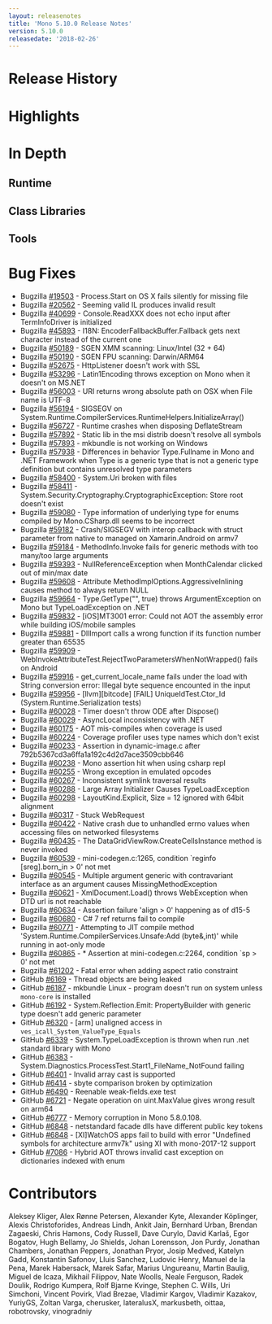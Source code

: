 ```yaml
---
layout: releasenotes
title: 'Mono 5.10.0 Release Notes'
version: 5.10.0
releasedate: '2018-02-26'
---
```


Release History
===============

Highlights
==========

In Depth
========

Runtime
-------

Class Libraries
---------------

Tools
-----

Bug Fixes
=========

* Bugzilla [#19503](https://bugzilla.xamarin.com/show_bug.cgi?id=19503) - Process.Start on OS X fails silently for missing file
* Bugzilla [#20562](https://bugzilla.xamarin.com/show_bug.cgi?id=20562) - Seeming valid IL produces invalid result
* Bugzilla [#40699](https://bugzilla.xamarin.com/show_bug.cgi?id=40699) - Console.ReadXXX does not echo input after TermInfoDriver is initialized
* Bugzilla [#45893](https://bugzilla.xamarin.com/show_bug.cgi?id=45893) - I18N: EncoderFallbackBuffer.Fallback gets next character instead of the current one
* Bugzilla [#50189](https://bugzilla.xamarin.com/show_bug.cgi?id=50189) - SGEN XMM scanning: Linux/Intel (32 + 64)
* Bugzilla [#50190](https://bugzilla.xamarin.com/show_bug.cgi?id=50190) - SGEN FPU scanning: Darwin/ARM64
* Bugzilla [#52675](https://bugzilla.xamarin.com/show_bug.cgi?id=52675) - HttpListener doesn't work with SSL
* Bugzilla [#53296](https://bugzilla.xamarin.com/show_bug.cgi?id=53296) - Latin1Encoding throws exception on Mono when it doesn't on MS.NET
* Bugzilla [#56003](https://bugzilla.xamarin.com/show_bug.cgi?id=56003) - URI returns wrong absolute path on OSX when File name is UTF-8
* Bugzilla [#56194](https://bugzilla.xamarin.com/show_bug.cgi?id=56194) - SIGSEGV on System.Runtime.CompilerServices.RuntimeHelpers.InitializeArray()
* Bugzilla [#56727](https://bugzilla.xamarin.com/show_bug.cgi?id=56727) - Runtime crashes when disposing DeflateStream
* Bugzilla [#57892](https://bugzilla.xamarin.com/show_bug.cgi?id=57892) - Static lib in the msi distrib doesn't resolve all symbols
* Bugzilla [#57893](https://bugzilla.xamarin.com/show_bug.cgi?id=57893) - mkbundle is not working on Windows
* Bugzilla [#57938](https://bugzilla.xamarin.com/show_bug.cgi?id=57938) - Differences in behavior Type.Fullname in Mono and .NET Framework when Type is a generic type that is not a generic type definition but contains unresolved type parameters
* Bugzilla [#58400](https://bugzilla.xamarin.com/show_bug.cgi?id=58400) - System.Uri broken with files
* Bugzilla [#58411](https://bugzilla.xamarin.com/show_bug.cgi?id=58411) - System.Security.Cryptography.CryptographicException: Store root doesn't exist
* Bugzilla [#59080](https://bugzilla.xamarin.com/show_bug.cgi?id=59080) - Type information of underlying type for enums compiled by Mono.CSharp.dll seems to be incorrect
* Bugzilla [#59182](https://bugzilla.xamarin.com/show_bug.cgi?id=59182) - Crash/SIGSEGV with interop callback with struct parameter from native to managed on Xamarin.Android on armv7
* Bugzilla [#59184](https://bugzilla.xamarin.com/show_bug.cgi?id=59184) - MethodInfo.Invoke fails for generic methods with too many/too large arguments
* Bugzilla [#59393](https://bugzilla.xamarin.com/show_bug.cgi?id=59393) - NullReferenceException when MonthCalendar clicked out of min/max date
* Bugzilla [#59608](https://bugzilla.xamarin.com/show_bug.cgi?id=59608) - Attribute MethodImplOptions.AggressiveInlining causes method to always return NULL
* Bugzilla [#59664](https://bugzilla.xamarin.com/show_bug.cgi?id=59664) - Type.GetType("", true) throws ArgumentException on Mono but TypeLoadException on .NET
* Bugzilla [#59832](https://bugzilla.xamarin.com/show_bug.cgi?id=59832) - [iOS]MT3001 error: Could not AOT the assembly error while building iOS/mobile samples 
* Bugzilla [#59881](https://bugzilla.xamarin.com/show_bug.cgi?id=59881) - DllImport calls a wrong function if its function number greater than 65535
* Bugzilla [#59909](https://bugzilla.xamarin.com/show_bug.cgi?id=59909) - WebInvokeAttributeTest.RejectTwoParametersWhenNotWrapped() fails on Android
* Bugzilla [#59916](https://bugzilla.xamarin.com/show_bug.cgi?id=59916) - get_current_locale_name fails under the load with String conversion error: Illegal byte sequence encounted in the input
* Bugzilla [#59956](https://bugzilla.xamarin.com/show_bug.cgi?id=59956) - [llvm][bitcode] [FAIL] UniqueIdTest.Ctor_Id (System.Runtime.Serialization tests)
* Bugzilla [#60028](https://bugzilla.xamarin.com/show_bug.cgi?id=60028) - Timer doesn't throw ODE after Dispose()
* Bugzilla [#60029](https://bugzilla.xamarin.com/show_bug.cgi?id=60029) - AsyncLocal inconsistency with .NET
* Bugzilla [#60175](https://bugzilla.xamarin.com/show_bug.cgi?id=60175) - AOT mis-compiles when coverage is used
* Bugzilla [#60224](https://bugzilla.xamarin.com/show_bug.cgi?id=60224) - Coverage profiler uses type names which don't exist
* Bugzilla [#60233](https://bugzilla.xamarin.com/show_bug.cgi?id=60233) - Assertion in dynamic-image.c after 792b5367cd3a6ffa1a192c4d2d7ace3509cbb646
* Bugzilla [#60238](https://bugzilla.xamarin.com/show_bug.cgi?id=60238) - Mono assertion hit when using csharp repl
* Bugzilla [#60255](https://bugzilla.xamarin.com/show_bug.cgi?id=60255) - Wrong exception in emulated opcodes
* Bugzilla [#60267](https://bugzilla.xamarin.com/show_bug.cgi?id=60267) - Inconsistent symlink traversal results
* Bugzilla [#60288](https://bugzilla.xamarin.com/show_bug.cgi?id=60288) - Large Array Initializer Causes TypeLoadException
* Bugzilla [#60298](https://bugzilla.xamarin.com/show_bug.cgi?id=60298) - LayoutKind.Explicit, Size = 12 ignored with 64bit alignment
* Bugzilla [#60317](https://bugzilla.xamarin.com/show_bug.cgi?id=60317) - Stuck WebRequest
* Bugzilla [#60422](https://bugzilla.xamarin.com/show_bug.cgi?id=60422) - Native crash due to unhandled errno values when accessing files on networked filesystems
* Bugzilla [#60435](https://bugzilla.xamarin.com/show_bug.cgi?id=60435) - The DataGridViewRow.CreateCellsInstance method is never invoked
* Bugzilla [#60539](https://bugzilla.xamarin.com/show_bug.cgi?id=60539) - mini-codegen.c:1265, condition \`reginfo [sreg].born_in > 0' not met
* Bugzilla [#60545](https://bugzilla.xamarin.com/show_bug.cgi?id=60545) - Multiple argument generic with contravariant interface as an argument causes MissingMethodException
* Bugzilla [#60621](https://bugzilla.xamarin.com/show_bug.cgi?id=60621) - XmlDocument.Load() throws WebException when DTD url is not reachable
* Bugzilla [#60634](https://bugzilla.xamarin.com/show_bug.cgi?id=60634) - Assertion failure 'align > 0' happening as of d15-5
* Bugzilla [#60680](https://bugzilla.xamarin.com/show_bug.cgi?id=60680) - C# 7 ref returns fail to compile
* Bugzilla [#60771](https://bugzilla.xamarin.com/show_bug.cgi?id=60771) - Attempting to JIT compile method 'System.Runtime.CompilerServices.Unsafe:Add (byte&,int)' while running in aot-only mode
* Bugzilla [#60865](https://bugzilla.xamarin.com/show_bug.cgi?id=60865) - * Assertion at mini-codegen.c:2264, condition \`sp > 0' not met
* Bugzilla [#61202](https://bugzilla.xamarin.com/show_bug.cgi?id=61202) - Fatal error when adding aspect ratio constraint
* GitHub [#6169](https://github.com/mono/mono/issues/6169) - Thread objects are being leaked
* GitHub [#6187](https://github.com/mono/mono/issues/6187) - mkbundle Linux - program doesn't run on system unless `mono-core` is installed
* GitHub [#6192](https://github.com/mono/mono/issues/6192) - System.Reflection.Emit: PropertyBuilder with generic type doesn't add generic parameter
* GitHub [#6320](https://github.com/mono/mono/issues/6320) - [arm] unaligned access in `ves_icall_System_ValueType_Equals`
* GitHub [#6339](https://github.com/mono/mono/issues/6339) - System.TypeLoadException is thrown when run .net standard library with Mono
* GitHub [#6383](https://github.com/mono/mono/issues/6383) - System.Diagnostics.ProcessTest.Start1_FileName_NotFound failing
* GitHub [#6401](https://github.com/mono/mono/issues/6401) - Invalid array cast is supported
* GitHub [#6414](https://github.com/mono/mono/issues/6414) - sbyte comparison broken by optimization
* GitHub [#6490](https://github.com/mono/mono/issues/6490) - Reenable weak-fields.exe test
* GitHub [#6721](https://github.com/mono/mono/issues/6721) - Negate operation on uint.MaxValue gives wrong result on arm64
* GitHub [#6777](https://github.com/mono/mono/issues/6777) - Memory corruption in Mono 5.8.0.108.
* GitHub [#6848](https://github.com/mono/mono/issues/6848) - netstandard facade dlls have different public key tokens
* GitHub [#6848](https://github.com/mono/mono/issues/6948) - [XI]WatchOS apps fail to build with error "Undefined symbols for architecture armv7k" using XI with mono-2017-12 support
* GitHub [#7086](https://github.com/mono/mono/issues/7086) - Hybrid AOT throws invalid cast exception on dictionaries indexed with enum

Contributors
============

Aleksey Kliger, Alex Rønne Petersen, Alexander Kyte, Alexander Köplinger, Alexis Christoforides, Andreas Lindh,
Ankit Jain, Bernhard Urban, Brendan Zagaeski, Chris Hamons, Cody Russell, Dave Curylo, David Karlaš, Egor Bogatov,
Hugh Bellamy, Jo Shields, Johan Lorensson, Jon Purdy, Jonathan Chambers, Jonathan Peppers, Jonathan Pryor, Josip Medved,
Katelyn Gadd, Konstantin Safonov, Lluis Sanchez, Ludovic Henry, Manuel de la Pena, Marek Habersack, Marek Safar,
Marius Ungureanu, Martin Baulig, Miguel de Icaza, Mikhail Filippov, Nate Woolls, Neale Ferguson, Radek Doulik,
Rodrigo Kumpera, Rolf Bjarne Kvinge, Stephen C. Wills, Uri Simchoni, Vincent Povirk, Vlad Brezae, Vladimir Kargov,
Vladimir Kazakov, YuriyGS, Zoltan Varga, cherusker, lateralusX, markusbeth, oittaa, robotrovsky, vinogradniy
